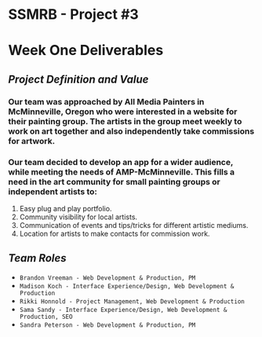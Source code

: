 # SSMRB - Project #3


# Week One Deliverables

## *__Project Definition and Value__*

### Our team was approached by All Media Painters in McMinneville, Oregon who were interested in a website for their painting group. The artists in the group meet weekly to work on art together and also independently take commissions for artwork. 

### Our team decided to develop an app for a wider audience, while meeting the needs of AMP-McMinneville. This fills a need in the art community for small painting groups or independent artists to:

1. Easy plug and play portfolio.
2. Community visibility for local artists.
3. Communication of events and tips/tricks for different artistic mediums.
3. Location for artists to make contacts for commission work.

## *__Team Roles__*

* ```Brandon Vreeman - Web Development & Production, PM```
* ```Madison Koch - Interface Experience/Design, Web Development & Production```
* ```Rikki Honnold - Project Management, Web Development & Production```
* ```Sama Sandy - Interface Experience/Design, Web Development & Production, SEO```
* ```Sandra Peterson - Web Development & Production, PM```

## 